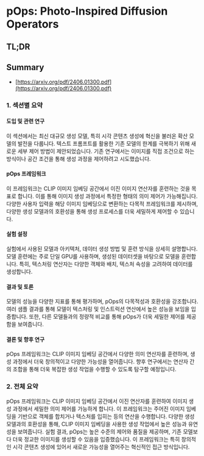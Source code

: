 # pOps: Photo-Inspired Diffusion Operators
## TL;DR
## Summary
- [https://arxiv.org/pdf/2406.01300.pdf](https://arxiv.org/pdf/2406.01300.pdf)

### 1. 섹션별 요약

#### 도입 및 관련 연구
이 섹션에서는 최신 대규모 생성 모델, 특히 시각 콘텐츠 생성에 혁신을 불러온 확산 모델의 발전을 다룹니다. 텍스트 프롬프트를 활용한 기존 모델의 한계를 극복하기 위해 새로운 세부 제어 방법이 제안되었습니다. 기존 연구에서는 이미지를 직접 조건으로 하는 방식이나 공간 조건을 통해 생성 과정을 제어하려고 시도했습니다.

#### pOps 프레임워크
이 프레임워크는 CLIP 이미지 임베딩 공간에서 이진 이미지 연산자를 훈련하는 것을 목표로 합니다. 이를 통해 이미지 생성 과정에서 특정한 형태의 의미 제어가 가능해집니다. 다양한 사용자 입력을 해당 이미지 임베딩으로 변환하는 다목적 프레임워크를 제시하며, 다양한 생성 모델과의 호환성을 통해 생성 프로세스를 더욱 세밀하게 제어할 수 있습니다.

#### 실험 설정
실험에서 사용된 모델과 아키텍처, 데이터 생성 방법 및 훈련 방식을 상세히 설명합니다. 모델 훈련에는 주로 단일 GPU를 사용하며, 생성된 데이터셋을 바탕으로 모델을 훈련합니다. 특히, 텍스처링 연산자는 다양한 객체와 배치, 텍스처 속성을 고려하여 데이터를 생성합니다.

#### 결과 및 토론
모델의 성능을 다양한 지표를 통해 평가하며, pOps의 다목적성과 호환성을 강조합니다. 여러 샘플 결과를 통해 모델이 텍스처링 및 인스트럭션 연산에서 높은 성능을 보임을 입증합니다. 또한, 다른 모델들과의 정량적 비교를 통해 pOps가 더욱 세밀한 제어를 제공함을 보여줍니다.

#### 결론 및 향후 연구
pOps 프레임워크는 CLIP 이미지 임베딩 공간에서 다양한 의미 연산자를 훈련하며, 생성 과정에서 더욱 창의적이고 다양한 가능성을 열어줍니다. 향후 연구에서는 연산자 간의 조합을 통해 더욱 복잡한 생성 작업을 수행할 수 있도록 탐구할 예정입니다.

### 2. 전체 요약

pOps 프레임워크는 CLIP 이미지 임베딩 공간에서 이진 연산자를 훈련하여 이미지 생성 과정에서 세밀한 의미 제어를 가능하게 합니다. 이 프레임워크는 주어진 이미지 임베딩을 기반으로 객체를 합치거나 텍스처를 입히는 등의 연산을 수행합니다. 다양한 생성 모델과의 호환성을 통해, CLIP 이미지 임베딩을 사용한 생성 작업에서 높은 성능과 유연성을 보여줍니다. 실험 결과, pOps는 높은 수준의 제어와 품질을 제공하며, 기존 모델보다 더욱 정교한 이미지를 생성할 수 있음을 입증했습니다. 이 프레임워크는 특히 창의적인 시각 콘텐츠 생성에 있어서 새로운 가능성을 열어주는 혁신적인 접근 방식입니다.
